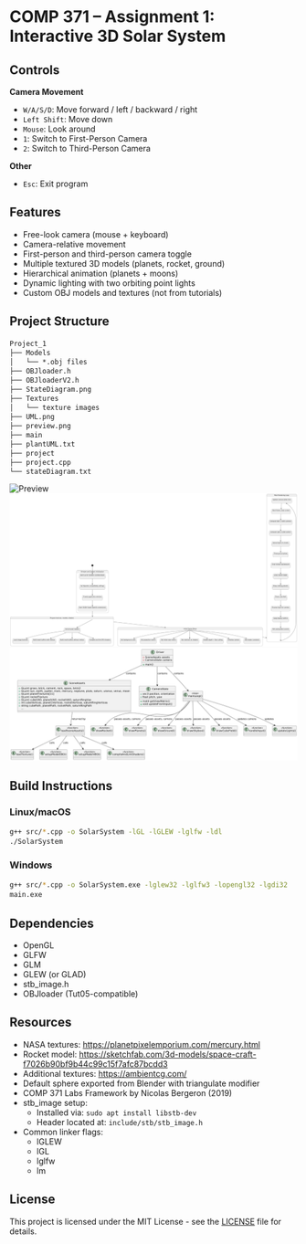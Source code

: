 # COMP 371 – Assignment 1: Interactive 3D Solar System

## Controls

**Camera Movement**
- `W/A/S/D`: Move forward / left / backward / right
- `Left Shift`: Move down  
- `Mouse`: Look around  
- `1`: Switch to First-Person Camera  
- `2`: Switch to Third-Person Camera

**Other**
- `Esc`: Exit program

## Features
- Free-look camera (mouse + keyboard)
- Camera-relative movement
- First-person and third-person camera toggle
- Multiple textured 3D models (planets, rocket, ground)
- Hierarchical animation (planets + moons)
- Dynamic lighting with two orbiting point lights
- Custom OBJ models and textures (not from tutorials)

## Project Structure
```
Project_1
├── Models
│   └── *.obj files
├── OBJloader.h
├── OBJloaderV2.h
├── StateDiagram.png
├── Textures
│   └── texture images
├── UML.png
├── preview.png
├── main
├── plantUML.txt
├── project
├── project.cpp
└── stateDiagram.txt
```

![Preview](Preview.gif)
![State Diagram](StateDiagram.png)
![UML Diagram](UML.png)

## Build Instructions

### Linux/macOS
```bash
g++ src/*.cpp -o SolarSystem -lGL -lGLEW -lglfw -ldl
./SolarSystem
```
### Windows
```bash
g++ src/*.cpp -o SolarSystem.exe -lglew32 -lglfw3 -lopengl32 -lgdi32
main.exe
```

## Dependencies
- OpenGL
- GLFW
- GLM
- GLEW (or GLAD)
- stb_image.h
- OBJloader (Tut05-compatible)

## Resources
- NASA textures: https://planetpixelemporium.com/mercury.html  
- Rocket model: https://sketchfab.com/3d-models/space-craft-f7026b90bf9b44c99c15f7afc87bcdd3  
- Additional textures: https://ambientcg.com/  
- Default sphere exported from Blender with triangulate modifier  
- COMP 371 Labs Framework by Nicolas Bergeron (2019)  
- stb_image setup:
  - Installed via: `sudo apt install libstb-dev`
  - Header located at: `include/stb/stb_image.h`
- Common linker flags:
  - lGLEW
  - lGL
  - lglfw
  - lm

## License
This project is licensed under the MIT License - see the [LICENSE](LICENSE) file for details.
